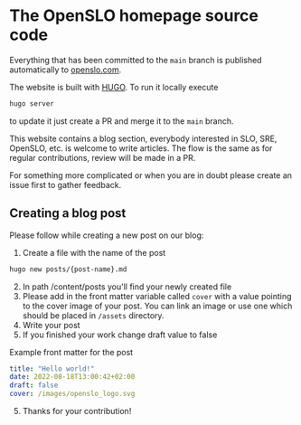 # The OpenSLO homepage source code

Everything that has been committed to the `main` branch is published automatically to [openslo.com](https://openslo.com/).

The website is built with [HUGO](https://gohugo.io/). To run it locally execute

```sh
hugo server
```

to update it just create a PR and merge it to the `main` branch.

This website contains a blog section, everybody interested in SLO, SRE, OpenSLO, etc. is welcome to write articles.
The flow is the same as for regular contributions, review will be made in a PR.

For something more complicated or when you are in doubt please create an issue first to gather feedback.

## Creating a blog post 

Please follow while creating a new post on our blog:

1. Create a file with the name of the post 
```sh
hugo new posts/{post-name}.md
```
2. In path /content/posts you'll find your newly created file 
3. Please add in the front matter variable called `cover` with a value pointing to the cover image of your post. You can link an image or use one which should be placed in `/assets` directory. 
4. Write your post
5. If you finished your work change draft value to false

Example front matter for the post
```yaml
title: "Hello world!"
date: 2022-08-18T13:00:42+02:00
draft: false
cover: /images/openslo_logo.svg
```
5. Thanks for your contribution! 
